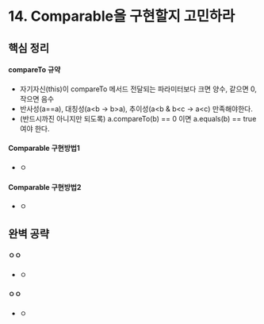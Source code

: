 # 14. Comparable을 구현할지 고민하라
## 핵심 정리
#### compareTo 규약
 * 자기자신(this)이 compareTo 메서드 전달되는 파라미터보다 크면 양수, 같으면 0, 작으면 음수
 * 반사성(a==a), 대칭성(a<b -> b>a), 추이성(a<b & b<c -> a<c) 만족해야한다.
 * (반드시까진 아니지만 되도록) a.compareTo(b) == 0 이면 a.equals(b) == true 여야 한다.
#### Comparable 구현방법1
 * ㅇ
#### Comparable 구현방법2
 * ㅇ

## 완벽 공략
#### ㅇㅇ
 * ㅇ
#### ㅇㅇ
 * ㅇ
